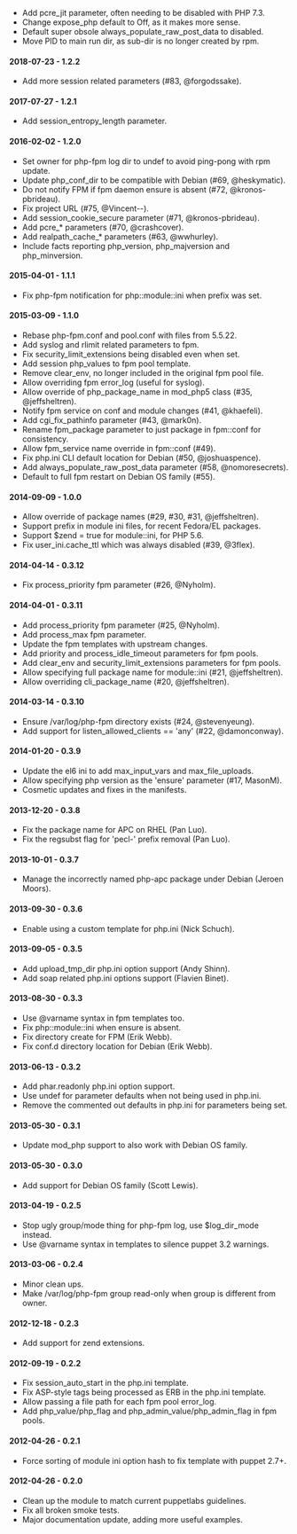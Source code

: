 * Add pcre_jit parameter, often needing to be disabled with PHP 7.3.
* Change expose_php default to Off, as it makes more sense.
* Default super obsole always_populate_raw_post_data to disabled.
* Move PID to main run dir, as sub-dir is no longer created by rpm.

#### 2018-07-23 - 1.2.2
* Add more session related parameters (#83, @forgodssake).

#### 2017-07-27 - 1.2.1
* Add session_entropy_length parameter.

#### 2016-02-02 - 1.2.0
* Set owner for php-fpm log dir to undef to avoid ping-pong with rpm update.
* Update php_conf_dir to be compatible with Debian (#69, @heskymatic).
* Do not notify FPM if fpm daemon ensure is absent (#72, @kronos-pbrideau).
* Fix project URL (#75, @Vincent--).
* Add session_cookie_secure parameter (#71, @kronos-pbrideau).
* Add pcre_* parameters (#70, @crashcover).
* Add realpath_cache_* parameters (#63, @wwhurley).
* Include facts reporting php_version, php_majversion and php_minversion.

#### 2015-04-01 - 1.1.1
* Fix php-fpm notification for php::module::ini when prefix was set.

#### 2015-03-09 - 1.1.0
* Rebase php-fpm.conf and pool.conf with files from 5.5.22.
* Add syslog and rlimit related parameters to fpm.
* Fix security_limit_extensions being disabled even when set.
* Add session php_values to fpm pool template.
* Remove clear_env, no longer included in the original fpm pool file.
* Allow overriding fpm error_log (useful for syslog).
* Allow override of php_package_name in mod_php5 class (#35, @jeffsheltren).
* Notify fpm service on conf and module changes (#41, @khaefeli).
* Add cgi_fix_pathinfo parameter (#43, @mark0n).
* Rename fpm_package parameter to just package in fpm::conf for consistency.
* Allow fpm_service name override in fpm::conf (#49).
* Fix php.ini CLI default location for Debian (#50, @joshuaspence).
* Add always_populate_raw_post_data parameter (#58, @nomoresecrets).
* Default to full fpm restart on Debian OS family (#55).

#### 2014-09-09 - 1.0.0
* Allow override of package names (#29, #30, #31, @jeffsheltren).
* Support prefix in module ini files, for recent Fedora/EL packages.
* Support $zend = true for module::ini, for PHP 5.6.
* Fix user_ini.cache_ttl which was always disabled (#39, @3flex).

#### 2014-04-14 - 0.3.12
* Fix process_priority fpm parameter (#26, @Nyholm).

#### 2014-04-01 - 0.3.11
* Add process_priority fpm parameter (#25, @Nyholm).
* Add process_max fpm parameter.
* Update the fpm templates with upstream changes.
* Add priority and process_idle_timeout parameters for fpm pools.
* Add clear_env and security_limit_extensions parameters for fpm pools.
* Allow specifying full package name for module::ini (#21, @jeffsheltren).
* Allow overriding cli_package_name (#20, @jeffsheltren).

#### 2014-03-14 - 0.3.10
* Ensure /var/log/php-fpm directory exists (#24, @stevenyeung).
* Add support for listen_allowed_clients == 'any' (#22, @damonconway).

#### 2014-01-20 - 0.3.9
* Update the el6 ini to add max_input_vars and max_file_uploads.
* Allow specifying php version as the 'ensure' parameter (#17, MasonM).
* Cosmetic updates and fixes in the manifests.

#### 2013-12-20 - 0.3.8
* Fix the package name for APC on RHEL (Pan Luo).
* Fix the regsubst flag for 'pecl-' prefix removal (Pan Luo).

#### 2013-10-01 - 0.3.7
* Manage the incorrectly named php-apc package under Debian (Jeroen Moors).

#### 2013-09-30 - 0.3.6
* Enable using a custom template for php.ini (Nick Schuch).

#### 2013-09-05 - 0.3.5
* Add upload_tmp_dir php.ini option support (Andy Shinn).
* Add soap related php.ini options support (Flavien Binet).

#### 2013-08-30 - 0.3.3
* Use @varname syntax in fpm templates too.
* Fix php::module::ini when ensure is absent.
* Fix directory create for FPM (Erik Webb).
* Fix conf.d directory location for Debian (Erik Webb).

#### 2013-06-13 - 0.3.2
* Add phar.readonly php.ini option support.
* Use undef for parameter defaults when not being used in php.ini.
* Remove the commented out defaults in php.ini for parameters being set.

#### 2013-05-30 - 0.3.1
* Update mod_php support to also work with Debian OS family.

#### 2013-05-30 - 0.3.0
* Add support for Debian OS family (Scott Lewis).

#### 2013-04-19 - 0.2.5
* Stop ugly group/mode thing for php-fpm log, use $log_dir_mode instead.
* Use @varname syntax in templates to silence puppet 3.2 warnings.

#### 2013-03-06 - 0.2.4
* Minor clean ups.
* Make /var/log/php-fpm group read-only when group is different from owner.

#### 2012-12-18 - 0.2.3
* Add support for zend extensions.

#### 2012-09-19 - 0.2.2
* Fix session_auto_start in the php.ini template.
* Fix ASP-style tags being processed as ERB in the php.ini template.
* Allow passing a file path for each fpm pool error_log.
* Add php_value/php_flag and php_admin_value/php_admin_flag in fpm pools.

#### 2012-04-26 - 0.2.1
* Force sorting of module ini option hash to fix template with puppet 2.7+.

#### 2012-04-26 - 0.2.0
* Clean up the module to match current puppetlabs guidelines.
* Fix all broken smoke tests.
* Major documentation update, adding more useful examples.

